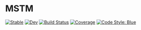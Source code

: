 # MSTM

[![Stable](https://img.shields.io/badge/docs-stable-blue.svg)](https://JuliaRemoteSensing.github.io/MSTM.jl/stable)
[![Dev](https://img.shields.io/badge/docs-dev-blue.svg)](https://JuliaRemoteSensing.github.io/MSTM.jl/dev)
[![Build Status](https://github.com/JuliaRemoteSensing/MSTM.jl/workflows/CI/badge.svg)](https://github.com/JuliaRemoteSensing/MSTM.jl/actions)
[![Coverage](https://codecov.io/gh/JuliaRemoteSensing/MSTM.jl/branch/master/graph/badge.svg)](https://codecov.io/gh/JuliaRemoteSensing/MSTM.jl)
[![Code Style: Blue](https://img.shields.io/badge/code%20style-blue-4495d1.svg)](https://github.com/invenia/BlueStyle)
